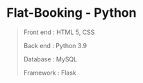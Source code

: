 # Flat-Booking - Python

> Front end : HTML 5, CSS
> 
> Back end : Python 3.9
> 
> Database : MySQL
> 
> Framework : Flask
